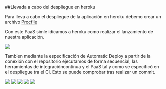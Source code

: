 ##Llevada a cabo del despliegue en heroku

Para lleva a cabo el despliegue de la aplicación en heroku debemo crear un archivo [Procfile](https://github.com/lrdzero/CCProyect/blob/master/Procfile)

Con este PaaS simle idicamos a heroku como realizar el lanzamiento de nuestra aplicación.

![](http://googledrive.com/host/0B6Q-phIC3pUpblVzUS1RbEZjb1E/EjercicioHW36.png)

Tambien mediante la especificación de Automatic Deploy a partir de la conexión con el repositorio ejecutamos de forma secuencial,
las herramientas de integracióncontinua y el PaaS tal y como se especificó en el despliegue tra el CI. Esto se puede comprobar tras
realizar un commit.

![](http://googledrive.com/host/0B6Q-phIC3pUpblVzUS1RbEZjb1E/EjercicioHW37.png)
![](http://googledrive.com/host/0B6Q-phIC3pUpblVzUS1RbEZjb1E/EjercicioHW38.png)
![](http://googledrive.com/host/0B6Q-phIC3pUpblVzUS1RbEZjb1E/EjercicioHW39.png)
![](http://googledrive.com/host/0B6Q-phIC3pUpblVzUS1RbEZjb1E/EjercicioHW40.png)
![](http://googledrive.com/host/0B6Q-phIC3pUpblVzUS1RbEZjb1E/EjercicioHW41.png)
